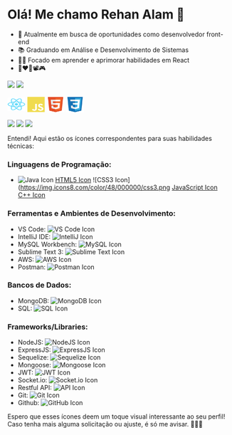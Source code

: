 # Olá! Me chamo Rehan Alam 👋

- 💼 Atualmente em busca de oportunidades como desenvolvedor front-end
- 📚 Graduando em Análise e Desenvolvimento de Sistemas
- 👨‍💻 Focado em aprender e aprimorar habilidades em React
- 🏀❤️‍🔥📽️🎮

<div>
  <img height="180em" src="https://github-readme-stats.vercel.app/api?username=Rehan018&show_icons=true&theme=tokyonight&include_all_commits=true&count_private=true"/>
  <img height="180em" src="https://github-readme-stats.vercel.app/api/top-langs/?username=Rehan018&layout=compact&langs_count=7&theme=tokyonight"/>
</div>

<div style="display: inline_block"><br>
  <img align="center" alt="Rehan-React" height="30" width="40" src="https://raw.githubusercontent.com/devicons/devicon/master/icons/react/react-original.svg">
  <img align="center" alt="Rehan-Js" height="35" width="40" src="https://raw.githubusercontent.com/devicons/devicon/master/icons/javascript/javascript-plain.svg">
  <img align="center" alt="Rehan-HTML" height="35" width="40" src="https://raw.githubusercontent.com/devicons/devicon/master/icons/html5/html5-original.svg">
  <img align="center" alt="Rehan-CSS" height="35" width="40" src="https://raw.githubusercontent.com/devicons/devicon/master/icons/css3/css3-original.svg">
</div>

<div>
  <br>
  <a href="https://www.instagram.com/rehan018/" target="_blank"><img src="https://img.shields.io/badge/-Instagram-%23E4405F?style=for-the-badge&logo=instagram&logoColor=white" target="_blank"></a>
  <a href = "mailto:rehanalam5090@gmail.com"><img src="https://img.shields.io/badge/-Gmail-%23333?style=for-the-badge&logo=gmail&logoColor=white" target="_blank"></a>
  <a href="https://www.linkedin.com/in/rehan018/" target="_blank"><img src="https://img.shields.io/badge/-LinkedIn-%230077B5?style=for-the-badge&logo=linkedin&logoColor=white" target="_blank"></a>
</div>

Entendi! Aqui estão os ícones correspondentes para suas habilidades técnicas:

### Linguagens de Programação:
-  ![Java Icon](https://img.icons8.com/color/48/000000/java-coffee-cup-logo.png) [HTML5 Icon](https://img.icons8.com/color/48/000000/html-5.png) ![CSS3 Icon](https://img.icons8.com/color/48/000000/css3.png [JavaScript Icon](https://img.icons8.com/color/48/000000/javascript.png) [C++ Icon](https://img.icons8.com/color/48/000000/c-plus-plus-logo.png)

### Ferramentas e Ambientes de Desenvolvimento:
- VS Code: ![VS Code Icon](https://img.icons8.com/color/48/000000/visual-studio-code-2019.png)
- IntelliJ IDE: ![IntelliJ Icon](https://img.icons8.com/color/48/000000/intellij-idea.png)
- MySQL Workbench: ![MySQL Icon](https://img.icons8.com/color/48/000000/mysql-logo.png)
- Sublime Text 3: ![Sublime Text Icon](https://img.icons8.com/color/48/000000/sublime-text.png)
- AWS: ![AWS Icon](https://img.icons8.com/color/48/000000/amazon-web-services.png)
- Postman: ![Postman Icon](https://img.icons8.com/color/48/000000/api-settings.png)

### Bancos de Dados:
- MongoDB: ![MongoDB Icon](https://img.icons8.com/color/48/000000/mongodb.png)
- SQL: ![SQL Icon](https://img.icons8.com/ios-filled/50/000000/sql.png)

### Frameworks/Libraries:
- NodeJS: ![NodeJS Icon](https://img.icons8.com/color/48/000000/nodejs.png)
- ExpressJS: ![ExpressJS Icon](https://img.icons8.com/color/48/000000/express.png)
- Sequelize: ![Sequelize Icon](https://img.icons8.com/color/48/000000/database.png)
- Mongoose: ![Mongoose Icon](https://img.icons8.com/color/48/000000/mongodb.png)
- JWT: ![JWT Icon](https://img.icons8.com/color/48/000000/json-web-token.png)
- Socket.io: ![Socket.io Icon](https://img.icons8.com/ios-filled/50/000000/socket-io.png)
- Restful API: ![API Icon](https://img.icons8.com/ios-filled/50/000000/api-settings.png)
- Git: ![Git Icon](https://img.icons8.com/color/48/000000/git.png)
- Github: ![GitHub Icon](https://img.icons8.com/ios-filled/50/000000/github.png)

Espero que esses ícones deem um toque visual interessante ao seu perfil! Caso tenha mais alguma solicitação ou ajuste, é só me avisar. 👨‍💻✨
